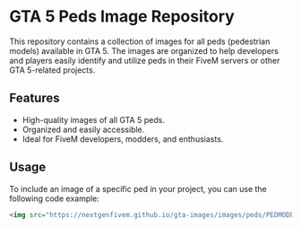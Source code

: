 # GTA 5 Peds Image Repository

This repository contains a collection of images for all peds (pedestrian models) available in GTA 5. The images are organized to help developers and players easily identify and utilize peds in their FiveM servers or other GTA 5-related projects.

## Features
- High-quality images of all GTA 5 peds.
- Organized and easily accessible.
- Ideal for FiveM developers, modders, and enthusiasts.

## Usage
To include an image of a specific ped in your project, you can use the following code example:

```html
<img src="https://nextgenfivem.github.io/gta-images/images/peds/PEDMODELNAME.webp" alt="VILDSVINJÄVL" >
